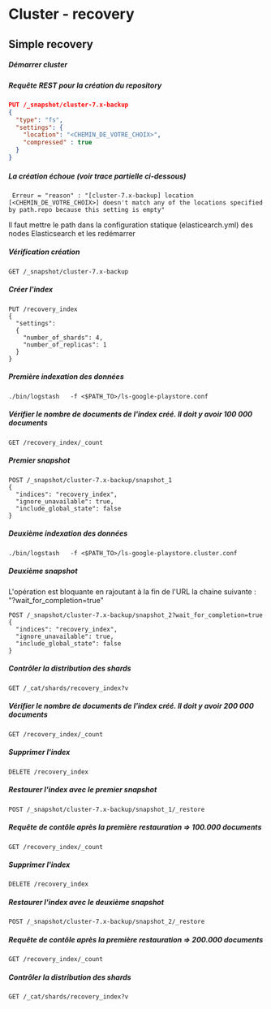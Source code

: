
# Cluster - recovery

## Simple recovery

##### Démarrer cluster

##### Requête REST pour la création du repository
```json
PUT /_snapshot/cluster-7.x-backup
{
  "type": "fs",
  "settings": {
    "location": "<CHEMIN_DE_VOTRE_CHOIX>",
    "compressed" : true
  }
}
```

##### La création échoue (voir trace partielle ci-dessous)
```
 Erreur = "reason" : "[cluster-7.x-backup] location [<CHEMIN_DE_VOTRE_CHOIX>] doesn't match any of the locations specified by path.repo because this setting is empty"
```

Il faut mettre le path dans la configuration statique (elasticearch.yml) des nodes Elasticsearch et les redémarrer


##### Vérification création
```
GET /_snapshot/cluster-7.x-backup
```

##### Créer l'index
```
PUT /recovery_index
{
  "settings": 
  {
    "number_of_shards": 4,
    "number_of_replicas": 1
  }
}
```


##### Première indexation des données
```shell script
./bin/logstash   -f <$PATH_TO>/ls-google-playstore.conf
```

##### Vérifier le nombre de documents de l'index créé. Il doit y avoir 100 000 documents
```
GET /recovery_index/_count
```

##### Premier snapshot
```
POST /_snapshot/cluster-7.x-backup/snapshot_1
{
  "indices": "recovery_index",
  "ignore_unavailable": true,
  "include_global_state": false
}
```

##### Deuxième indexation des données
```shell script
./bin/logstash   -f <$PATH_TO>/ls-google-playstore.cluster.conf
```

##### Deuxième snapshot 
L'opération est bloquante en rajoutant à la fin de l'URL la chaine suivante : "?wait_for_completion=true"
```
POST /_snapshot/cluster-7.x-backup/snapshot_2?wait_for_completion=true
{
  "indices": "recovery_index",
  "ignore_unavailable": true,
  "include_global_state": false
}
```

##### Contrôler la distribution des shards 
```
GET /_cat/shards/recovery_index?v
```

##### Vérifier le nombre de documents de l'index créé. Il doit y avoir 200 000 documents
```
GET /recovery_index/_count
```

##### Supprimer l'index
```
DELETE /recovery_index
```

##### Restaurer l'index avec le premier snapshot
```
POST /_snapshot/cluster-7.x-backup/snapshot_1/_restore
```

##### Requête de contôle après la première restauration => 100.000 documents
```
GET /recovery_index/_count
``` 


##### Supprimer l'index
```
DELETE /recovery_index
```

##### Restaurer l'index avec le deuxième snapshot
```
POST /_snapshot/cluster-7.x-backup/snapshot_2/_restore
```

##### Requête de contôle après la première restauration => 200.000 documents 
```
GET /recovery_index/_count
```

##### Contrôler la distribution des shards
```
GET /_cat/shards/recovery_index?v
```


<!---
## Recovery after corruption
## Red state after nodes loss
-->



